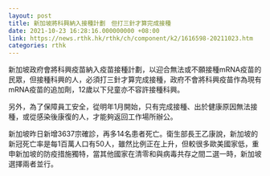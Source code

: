 ```yaml
---
layout: post
title: 新加坡將科興納入接種計劃　但打三針才算完成接種
date: 2021-10-23 16:28:16.000000000 +08:00
link: https://news.rthk.hk/rthk/ch/component/k2/1616598-20211023.htm
categories: rthk
---
```


新加坡政府會將科興疫苗納入疫苗接種計劃，以迎合無法或不願接種mRNA疫苗的民眾，但接種科興的人，必須打三針才算完成接種，政府不會將科興疫苗作為現有mRNA疫苗的追加劑，12歲以下兒童亦不容許接種科興。

另外，為了保障員工安全，從明年1月開始，只有完成接種、出於健康原因無法接種，或從感染後康復的人，才能夠返回工作場所辦公。

新加坡昨日新增3637宗確診，再多14名患者死亡。衛生部長王乙康說，新加坡的新冠死亡率是每1百萬人口有50人，雖然比例正在上升，但較很多歐美國家低，重申新加坡的防疫措施獨特，當其他國家在清零和與病毒共存之間二選一時，新加坡選擇兩者並行。
